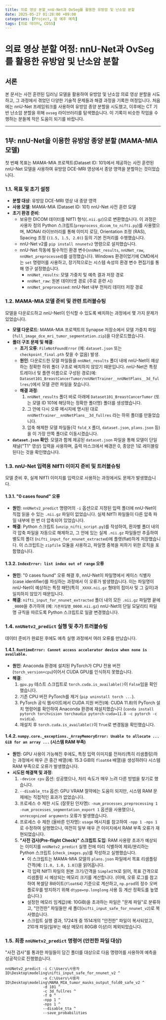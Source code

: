 ```yaml
---
title: 의료 영상 분할_nnU-Net과 OvSeg를 활용한 유방암 및 난소암 분할
date: 2025-05-27 01:28:00 +09:00
categories: [Project, 암 예후 예측]
tags: [의료 데이터, CDSS]
---
```


# 의료 영상 분할 여정: nnU-Net과 OvSeg를 활용한 유방암 및 난소암 분할

## 서론

본 문서는 사전 훈련된 딥러닝 모델을 활용하여 유방암 및 난소암 의료 영상 분할을 시도하고, 그 과정에서 겪었던 다양한 기술적 문제들과 해결 과정을 기록한 여정입니다. 처음에는 nnU-Net 프레임워크를 사용하여 유방암 종양 분할을 시도했고, 이후에는 CT 기반 난소암 분할을 위해 `ovseg` 라이브러리를 탐색했습니다. 이 기록이 비슷한 작업을 수행하는 분들께 작은 도움이 되기를 바랍니다.

---

## 1부: nnU-Net을 이용한 유방암 종양 분할 (MAMA-MIA 모델)

첫 번째 목표는 MAMA-MIA 프로젝트(Dataset ID: 101)에서 제공하는 사전 훈련된 nnU-Net 모델을 사용하여 유방암 DCE-MRI 영상에서 종양 영역을 분할하는 것이었습니다.

### 1.1. 목표 및 초기 설정

* **분할 대상**: 유방암 DCE-MRI 영상 내 종양 영역
* **사용 모델**: MAMA-MIA (Dataset ID: 101) nnU-Net 사전 훈련 모델
* **초기 환경 준비**:
    * 보유한 DICOM 데이터를 NIfTI 형식(`.nii.gz`)으로 변환했습니다. 이 과정은 사용자 정의 Python 스크립트(`preprocess_dicom_to_nifti.py`)를 사용했으며, MONAI 라이브러리를 통해 이미지 로딩, Orientation 조정 (RAS), Spacing 조정 (`(1.5, 1.5, 2.0)`) 등의 기본 전처리를 수행했습니다.
    * nnU-Net v2를 `pip install nnunetv2` 명령으로 설치했습니다.
    * nnU-Net 작동에 필수적인 환경 변수(`nnUNet_results`, `nnUNet_raw`, `nnUNet_preprocessed`)를 설정했습니다. Windows 환경이었기에 CMD에서는 `set` 명령어를 사용하고, 장기적으로는 시스템 속성의 환경 변수 편집기를 통해 영구 설정했습니다.
        * `nnUNet_results`: 모델 가중치 및 예측 결과 저장 경로
        * `nnUNet_raw`: 원본 데이터셋 경로 (주로 훈련 시)
        * `nnUNet_preprocessed`: nnU-Net 내부 전처리 데이터 저장 경로

### 1.2. MAMA-MIA 모델 준비 및 관련 트러블슈팅

모델을 다운로드하고 nnU-Net이 인식할 수 있도록 배치하는 과정에서 몇 가지 문제가 있었습니다.

* **모델 다운로드**: MAMA-MIA 프로젝트의 Synapse 저장소에서 모델 가중치 파일(`full_image_dce_mri_tumor_segmentation.zip`)을 다운로드했습니다.
* **폴더 구조 문제 및 해결**:
    * **초기 오류**: `FileNotFoundError` (예: `dataset.json` 또는 `checkpoint_final.pth` 찾을 수 없음) 발생.
    * **원인**: 다운로드한 모델 파일들을 `nnUNet_results` 폴더 내에 nnU-Net이 예상하는 정확한 하위 폴더 구조로 배치하지 않았기 때문입니다. nnU-Net은 특정 트레이너 및 플랜 이름으로 구성된 경로(예: `Dataset101_BreastCancerTumor/nnUNetTrainer__nnUNetPlans__3d_fullres/`)에서 모델 관련 파일을 찾습니다.
    * **해결 과정**:
        1.  `nnUNet_results` 폴더 바로 아래에 `Dataset101_BreastCancerTumor` (또는 모델 ID 101에 해당하는 정확한 폴더명) 폴더를 생성했습니다.
        2.  그 안에 다시 오류 메시지에 명시된 대로 `nnUNetTrainer__nnUNetPlans__3d_fullres` 라는 하위 폴더를 만들었습니다.
        3.  압축 해제한 모델 파일들(각 `fold_X` 폴더, `dataset.json`, `plans.json` 등)을 이 가장 안쪽 폴더로 이동시켰습니다.
* **`dataset.json` 확인**: 모델과 함께 제공된 `dataset.json` 파일을 통해 모델이 단일 채널("T1" 영상) 입력을 사용하며, 출력 마스크에서 배경은 0, 종양은 1로 레이블링된다는 것을 확인했습니다.

### 1.3. nnU-Net 입력용 NIfTI 이미지 준비 및 트러블슈팅

모델 준비 후, 실제 NIfTI 이미지를 입력으로 사용하는 과정에서도 문제가 발생했습니다.

#### 1.3.1. "0 cases found" 오류

* **원인**: `nnUNetv2_predict` 명령어의 `-i` 옵션으로 지정된 입력 폴더에 nnU-Net이 직접 읽을 수 있는 `.nii.gz` 파일이 없었습니다. 실제 NIfTI 파일들이 다른 압축 파일 내부에 한 번 더 압축되어 있었습니다.
* **해결**: Python 스크립트 (`unzip_nifti_script.py`)를 작성하여, 환자별 폴더 내의 각 압축 파일을 자동으로 해제하고, 그 안에 있는 실제 `.nii.gz` 파일들만 추출하여 별도의 폴더 (`nifti_input_for_nnunet_extracted`)에 플랫(flat)하게 저장했습니다. 이 스크립트는 `zipfile` 모듈을 사용하고, 파일명 중복을 피하기 위한 로직을 포함했습니다.

#### 1.3.2. `IndexError: list index out of range` 오류

* **원인**: "0 cases found" 오류 해결 후, nnU-Net이 파일명에서 케이스 식별자(case identifier)를 파싱하는 과정에서 이 오류가 발생했습니다. 이는 파일명이 nnU-Net이 예상하는 특정 패턴(특히 `_XXXX.nii.gz` 형태의 접미사 및 그 길이)과 일치하지 않았기 때문입니다.
* **해결**: `nifti_input_for_nnunet_extracted` 폴더 내의 모든 `.nii.gz` 파일명 끝에 `_0000`을 추가하여 (예: `기존파일명_0000.nii.gz`) nnU-Net의 단일 모달리티 파일명 규칙을 따르도록 Python 스크립트로 일괄 변경했습니다.

### 1.4. `nnUNetv2_predict` 실행 및 추가 트러블슈팅

데이터 준비가 완료된 후에도 예측 실행 과정에서 여러 오류를 만났습니다.

#### 1.4.1. `RuntimeError: Cannot access accelerator device when none is available.`

* **원인**: Anaconda 환경에 설치된 PyTorch가 CPU 전용 버전(`torch_version+cpu`)이어서 CUDA GPU를 인식하지 못했습니다.
* **해결**:
    1.  `gpu.py` 테스트 스크립트로 `torch.cuda.is_available()`이 `False`임을 확인했습니다.
    2.  기존 CPU 버전 PyTorch를 제거 (`pip uninstall torch ...`).
    3.  PyTorch 공식 웹사이트에서 CUDA 지원 버전(예: CUDA 11.8)의 PyTorch 설치 명령어를 확인하여 Anaconda 환경에 재설치했습니다 (`conda install pytorch torchvision torchaudio pytorch-cuda=11.8 -c pytorch -c nvidia`).
    4.  재설치 후 `torch.cuda.is_available()`이 `True`로 변경됨을 확인했습니다.

#### 1.4.2. `numpy.core._exceptions._ArrayMemoryError: Unable to allocate ... GiB for an array ...` (시스템 RAM 부족)

* **원인**: GPU 사용이 가능해진 후에도, 특정 입력 이미지를 전처리(특히 리샘플링)하는 과정에서 매우 큰 중간 배열(예: 15.3 GiB의 `float64` 배열)을 생성하려다 시스템 RAM 부족으로 오류가 발생했습니다.
* **시도된 해결책 및 과정**:
    1.  `-device cpu` 옵션: 성공했으나, 처리 속도가 매우 느려 다른 방법을 찾기로 했습니다.
    2.  `--disable_tta` 옵션: GPU VRAM 절약에는 도움이 되지만, 시스템 RAM 문제에는 직접적인 효과가 없었습니다.
    3.  프로세스 수 제한 시도 (잘못된 인자명): `-num_processes_preprocessing 1 -num_processes_segmentation_export 1` 옵션을 사용했으나, `unrecognized arguments` 오류가 발생했습니다.
    4.  프로세스 수 제한 (올바른 인자명): `usage` 메시지를 참고하여 `-npp 1 -nps 1`로 수정하여 실행했으나, 여전히 일부 매우 큰 이미지에서 RAM 부족 오류가 재현되었습니다.
    5.  **"사전 검사(Pre-flight Check)" 스크립트 도입**: RAM 사용량 초과가 예상되는 이미지를 `nnUNetv2_predict` 실행 전에 미리 식별하여 제외/분리하는 Python 스크립트 (`check_images.py`)를 작성하고 실행했습니다.
        * 이 스크립트는 MAMA-MIA 모델의 `plans.json` 파일에서 목표 리샘플링 간격(예: `[1.0, 1.0, 1.0]`)을 읽어옵니다.
        * 각 입력 NIfTI 파일의 원본 크기/간격을 `SimpleITK`로 읽어, 목표 간격으로 리샘플링 시 예상되는 메모리 크기를 계산합니다. (이때, 오류 로그를 참고하여 복셀당 8바이트(`float64`) 기준으로 계산하고, `np.prod`의 정수 오버플로우를 방지하기 위해 `dtype=np.longlong` 사용 등 계산 정확도를 높였습니다.)
        * 설정한 메모리 임계값(예: 10GiB)을 초과하는 파일은 "문제 파일"로 분류하고, "안전한" 파일들만 새 폴더(`nifti_input_safe_for_nnunet_v2`)로 복사했습니다.
        * 스크립트 실행 결과, 1724개 중 1514개의 "안전한" 파일이 복사되었고, 210개 파일(일부는 예상 메모리 80GiB 이상)이 제외되었습니다.

### 1.5. 최종 `nnUNetv2_predict` 명령어 (안전한 파일 대상)

"사전 검사"를 통과한 파일들이 담긴 폴더를 대상으로 다음 명령어를 사용하여 예측을 성공적으로 진행했습니다.

```batch
nnUNetv2_predict -i C:\Users\사용자ID\Desktop\modeling\nifti_input_safe_for_nnunet_v2 ^
                 -o C:\Users\사용자ID\Desktop\modeling\MAMA_MIA_tumor_masks_output_fold0_safe_v2 ^
                 -d 101 ^
                 -c 3d_fullres ^
                 -f 0 ^
                 -npp 1 ^
                 -nps 1 ^
                 --disable_tta ^
                 --save_probabilities